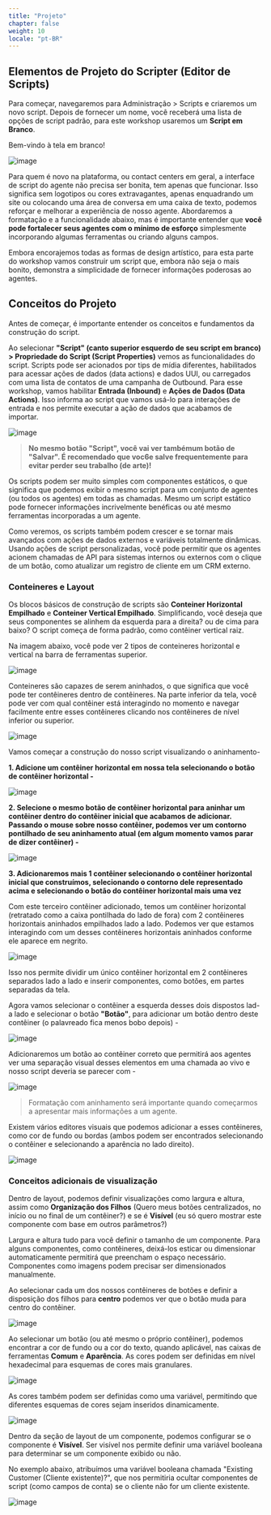 ```yaml
---
title: "Projeto"
chapter: false
weight: 10
locale: "pt-BR"
---
```


## Elementos de Projeto do Scripter (Editor de Scripts)

Para começar, navegaremos para Administração > Scripts e criaremos um novo script. Depois de fornecer um nome, você receberá uma lista de opções de script padrão, para este workshop usaremos um **Script em Branco**.


Bem-vindo à tela em branco!

![image](/images/scriptcanvas.PNG)

Para quem é novo na plataforma, ou contact centers em geral, a interface de script do agente não precisa ser bonita, tem apenas que funcionar. Isso significa sem logotipos ou cores extravagantes, apenas enquadrando um site ou colocando uma área de conversa em uma caixa de texto, podemos reforçar e melhorar a experiência de nosso agente. Abordaremos a formatação e a funcionalidade abaixo, mas é importante entender que **você pode fortalecer seus agentes com o mínimo de esforço** simplesmente incorporando algumas ferramentas ou criando alguns campos.

Embora encorajemos todas as formas de design artístico, para esta parte do workshop vamos construir um script que, embora não seja o mais bonito, demonstra a simplicidade de fornecer informações poderosas ao agentes.

## Conceitos do Projeto

Antes de começar, é importante entender os conceitos e fundamentos da construção do script. 

Ao selecionar **"Script" (canto superior esquerdo de seu script em branco) > Propriedade do Script (Script Properties)** vemos as funcionalidades do script. Scripts pode ser acionados por tips de mídia diferentes, habilitados para acessar ações de dados (data actions) e dados UUI, ou carregados com uma lista de contatos de uma campanha de Outbound. Para esse workshop, vamos habilitar **Entrada (Inbound)** e **Ações de Dados (Data Actions)**. Isso informa ao script que vamos usá-lo para interações de entrada e nos permite executar a ação de dados que acabamos de importar.

![image](/images/scriptproperties.PNG)

>**No mesmo botão "Script", você vai ver tambémum botão de "Salvar". É recomendado que voc6e salve frequentemente para evitar perder seu trabalho (de arte)!**

Os scripts podem ser muito simples com componentes estáticos, o que significa que podemos exibir o mesmo script para um conjunto de agentes (ou todos os agentes) em todas as chamadas. Mesmo um script estático pode fornecer informações incrivelmente benéficas ou até mesmo ferramentas incorporadas a um agente.

Como veremos, os scripts também podem crescer e se tornar mais avançados com ações de dados externos e variáveis totalmente dinâmicas. Usando ações de script personalizadas, você pode permitir que os agentes acionem chamadas de API para sistemas internos ou externos com o clique de um botão, como atualizar um registro de cliente em um CRM externo.

### Conteineres e Layout

Os blocos básicos de construção de scripts são **Conteiner Horizontal Empilhado** e **Conteiner Vertical Empilhado**. Simplificando, você deseja que seus componentes se alinhem da esquerda para a direita? ou de cima para baixo? O script começa de forma padrão, como contêiner vertical raiz.

Na imagem abaixo, você pode ver 2 tipos de conteineres horizontal e vertical na barra de ferramentas superior. 

![image](/images/scriptcontainers.PNG)

Conteineres são capazes de serem aninhados, o que significa que você pode ter contêineres dentro de contêineres. Na parte inferior da tela, você pode ver com qual contêiner está interagindo no momento e navegar facilmente entre esses contêineres clicando nos contêineres de nível inferior ou superior.

![image](/images/scriptnesting.PNG)


Vamos começar a construção do nosso script visualizando o aninhamento-

**1. Adicione um contêiner horizontal em nossa tela selecionando o botão de contêiner horizontal -**

![image](/images/scripthorizontalfirst.PNG)

**2. Selecione o mesmo botão de contêiner horizontal para aninhar um contêiner dentro do contêiner inicial que acabamos de adicionar. Passando o mouse sobre nosso contêiner, podemos ver um contorno pontilhado de seu aninhamento atual (em algum momento vamos parar de dizer contêiner) -**

![image](/images/scripthorizontalsecond.PNG)

**3. Adicionaremos mais 1 contêiner selecionando o contêiner horizontal inicial que construímos, selecionando o contorno dele representado acima e selecionando o botão do contêiner horizontal mais uma vez**

Com este terceiro contêiner adicionado, temos um contêiner horizontal (retratado como a caixa pontilhada do lado de fora) com 2 contêineres horizontais aninhados empilhados lado a lado. Podemos ver que estamos interagindo com um desses contêineres horizontais aninhados conforme ele aparece em negrito. 

![image](/images/scripthorizontalstack.PNG)


Isso nos permite dividir um único contêiner horizontal em 2 contêineres separados lado a lado e inserir componentes, como botões, em partes separadas da tela. 

Agora vamos selecionar o contêiner a esquerda desses dois dispostos lad- a lado e selecionar o botão **"Botão"**, para adicionar um botão dentro deste contêiner (o palavreado fica menos bobo depois) -

![image](/images/scriptbuttonleft.PNG)

Adicionaremos um botão ao contêiner correto que permitirá aos agentes ver uma separação visual desses elementos em uma chamada ao vivo e nosso script deveria se parecer com -

![image](/images/scriptbuttons.PNG)

>Formatação com aninhamento será importante quando começarmos a apresentar mais informações a um agente.

Existem vários editores visuais que podemos adicionar a esses contêineres, como cor de fundo ou bordas (ambos podem ser encontrados selecionando o contêiner e selecionando a aparência no lado direito).

![image](/images/scriptcontainerappearance.PNG)

### Conceitos adicionais de visualização

Dentro de layout, podemos definir visualizações como largura e altura, assim como **Organização dos Filhos** (Quero meus botões centralizados, no início ou no final de um contêiner?) e se é **Visível** (eu só quero mostrar este componente com base em outros parâmetros?)

Largura e altura tudo para você definir o tamanho de um componente. Para alguns componentes, como contêineres, deixá-los esticar ou dimensionar automaticamente permitirá que preencham o espaço necessário. Componentes como imagens podem precisar ser dimensionados manualmente.

Ao selecionar cada um dos nossos contêineres de botões e definir a disposição dos filhos para **centro** podemos ver que o botão muda para centro do contêiner.

![image](/images/scriptcentered.PNG)

Ao selecionar um botão (ou até mesmo o próprio contêiner), podemos encontrar a cor de fundo ou a cor do texto, quando aplicável, nas caixas de ferramentas **Comum** e **Aparência**. As cores podem ser definidas em nível hexadecimal para esquemas de cores mais granulares.

![image](/images/scriptcolorhex.PNG)

As cores também podem ser definidas como uma variável, permitindo que diferentes esquemas de cores sejam inseridos dinamicamente.

![image](/images/scriptcolorvariable.PNG)

Dentro da seção de layout de um componente, podemos configurar se o componente é **Visível**. Ser visível nos permite definir uma variável booleana para determinar se um componente exibido ou não.

No exemplo abaixo, atribuímos uma variável booleana chamada "Existing Customer (Cliente existente)?", que nos permitiria ocultar componentes de script (como campos de conta) se o cliente não for um cliente existente.

![image](/images/scriptvisibility.PNG)
